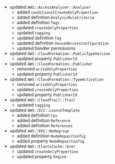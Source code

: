 - updated `AWS::AccessAnalyzer::Analyzer`
  - added `conditionalCreateOnlyProperties`
  - added definition `AnalysisRuleCriteria`
  - added definition `Tags`
  - updated `createOnlyProperties`
  - updated `tagging`
  - updated definition `Tag`
  - updated definition `UnusedAccessConfiguration`
  - updated handler permissions
- updated `AWS::CloudFormation::PublicTypeVersion`
  - updated property `PublisherId`
- updated `AWS::CloudFormation::Publisher`
  - removed `writeOnlyProperties`
  - updated property `PublisherId`
- updated `AWS::CloudFormation::TypeActivation`
  - removed `writeOnlyProperties`
  - updated `createOnlyProperties`
  - updated property `PublisherId`
- updated `AWS::CloudTrail::Trail`
  - updated `tagging`
- updated `AWS::EC2::LaunchTemplate`
  - added definition `Cpu`
  - added definition `Reference`
  - added definition `References`
- updated `AWS::EKS::Nodegroup`
  - added definition `NodeRepairConfig`
  - added property `NodeRepairConfig`
- updated `AWS::ElastiCache::User`
  - updated `createOnlyProperties`
  - updated property `Engine`
